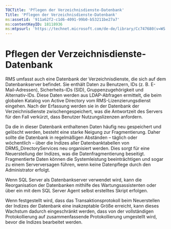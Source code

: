 ```yaml
---
TOCTitle: 'Pflegen der Verzeichnisdienste-Datenbank'
Title: 'Pflegen der Verzeichnisdienste-Datenbank'
ms:assetid: '911a62f2-c1d6-4091-99b0-b53211be27a7'
ms:contentKeyID: 18118936
ms:mtpsurl: 'https://technet.microsoft.com/de-de/library/Cc747680(v=WS.10)'
---
```


Pflegen der Verzeichnisdienste-Datenbank
========================================

RMS umfasst auch eine Datenbank der Verzeichnisdienste, die sich auf dem Datenbankserver befindet. Sie enthält Daten zu Benutzern, IDs (z. B. E-Mail-Adressen), Sicherheits-IDs (SID), Gruppenzugehörigkeit und Alternativ-IDs. Diese Daten werden aus LDAP-Abfragen ermittelt, die beim globalen Katalog von Active Directory vom RMS-Lizenzierungsdienst eingehen. Nach der Erfassung werden sie in der Datenbank der Verzeichnisdienste zwischengespeichert, was die Antwortzeit des Servers für den Fall verkürzt, dass Benutzer Nutzungslizenzen anfordern.

Da die in dieser Datenbank enthaltenen Daten häufig neu gespeichert und gelöscht werden, besteht eine starke Neigung zur Fragmentierung. Daher sollte die Datenbank in regelmäßigen Abständen – täglich oder wöchentlich – über die Indizes aller Datenbanktabellen von DRMS\_DirectoryServices neu organisiert werden. Dies sorgt für eine Neuerstellung der Indizes, was die Datenfragmentierung beseitigt. Fragmentierte Daten können die Systemleistung beeinträchtigen und sogar zu einem Serverversagen führen, wenn keine Datenpflege durch den Administrator erfolgt.

Wenn SQL Server als Datenbankserver verwendet wird, kann die Reorganisation der Datenbanken mithilfe des Wartungsassistenten oder über ein mit dem SQL Server Agent selbst erstelltes Skript erfolgen.

Wenn festgestellt wird, dass das Transaktionsprotokoll beim Neuerstellen der Indizes der Datenbank eine inakzeptable Größe erreicht, kann dieses Wachstum dadurch eingeschränkt werden, dass von der vollständigen Protokollierung auf zusammenfassende Protokollierung umgestellt wird, bevor die Indizes bearbeitet werden.